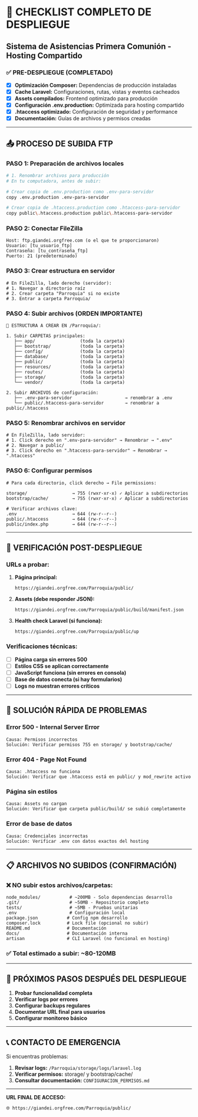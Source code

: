 # 🚀 CHECKLIST COMPLETO DE DESPLIEGUE
## Sistema de Asistencias Primera Comunión - Hosting Compartido

### ✅ PRE-DESPLIEGUE (COMPLETADO)
- [x] **Optimización Composer:** Dependencias de producción instaladas
- [x] **Cache Laravel:** Configuraciones, rutas, vistas y eventos cacheados
- [x] **Assets compilados:** Frontend optimizado para producción
- [x] **Configuración .env.production:** Optimizada para hosting compartido
- [x] **.htaccess optimizado:** Configuración de seguridad y performance
- [x] **Documentación:** Guías de archivos y permisos creadas

---

## 📤 PROCESO DE SUBIDA FTP

### PASO 1: Preparación de archivos locales
```bash
# 1. Renombrar archivos para producción
# En tu computadora, antes de subir:

# Crear copia de .env.production como .env-para-servidor
copy .env.production .env-para-servidor

# Crear copia de .htaccess.production como .htaccess-para-servidor  
copy public\.htaccess.production public\.htaccess-para-servidor
```

### PASO 2: Conectar FileZilla
```
Host: ftp.giandei.orgfree.com (o el que te proporcionaron)
Usuario: [tu_usuario_ftp]
Contraseña: [tu_contraseña_ftp]
Puerto: 21 (predeterminado)
```

### PASO 3: Crear estructura en servidor
```
# En FileZilla, lado derecho (servidor):
# 1. Navegar a directorio raíz
# 2. Crear carpeta "Parroquia" si no existe
# 3. Entrar a carpeta Parroquia/
```

### PASO 4: Subir archivos (ORDEN IMPORTANTE)
```
📁 ESTRUCTURA A CREAR EN /Parroquia/:

1. Subir CARPETAS principales:
   ├── app/                 (toda la carpeta)
   ├── bootstrap/           (toda la carpeta) 
   ├── config/              (toda la carpeta)
   ├── database/            (toda la carpeta)
   ├── public/              (toda la carpeta)
   ├── resources/           (toda la carpeta)
   ├── routes/              (toda la carpeta)
   ├── storage/             (toda la carpeta)
   └── vendor/              (toda la carpeta)

2. Subir ARCHIVOS de configuración:
   ├── .env-para-servidor                    → renombrar a .env
   └── public/.htaccess-para-servidor        → renombrar a public/.htaccess
```

### PASO 5: Renombrar archivos en servidor
```
# En FileZilla, lado servidor:
# 1. Click derecho en ".env-para-servidor" → Renombrar → ".env"
# 2. Navegar a public/
# 3. Click derecho en ".htaccess-para-servidor" → Renombrar → ".htaccess"
```

### PASO 6: Configurar permisos
```
# Para cada directorio, click derecho → File permissions:

storage/                 → 755 (rwxr-xr-x) ✓ Aplicar a subdirectorios
bootstrap/cache/         → 755 (rwxr-xr-x) ✓ Aplicar a subdirectorios

# Verificar archivos clave:
.env                     → 644 (rw-r--r--)
public/.htaccess         → 644 (rw-r--r--)
public/index.php         → 644 (rw-r--r--)
```

---

## 🧪 VERIFICACIÓN POST-DESPLIEGUE

### URLs a probar:
1. **Página principal:**
   ```
   https://giandei.orgfree.com/Parroquia/public/
   ```

2. **Assets (debe responder JSON):**
   ```
   https://giandei.orgfree.com/Parroquia/public/build/manifest.json
   ```

3. **Health check Laravel (si funciona):**
   ```
   https://giandei.orgfree.com/Parroquia/public/up
   ```

### Verificaciones técnicas:
- [ ] **Página carga sin errores 500**
- [ ] **Estilos CSS se aplican correctamente**
- [ ] **JavaScript funciona (sin errores en consola)**
- [ ] **Base de datos conecta (si hay formularios)**
- [ ] **Logs no muestran errores críticos**

---

## 🚨 SOLUCIÓN RÁPIDA DE PROBLEMAS

### Error 500 - Internal Server Error
```
Causa: Permisos incorrectos
Solución: Verificar permisos 755 en storage/ y bootstrap/cache/
```

### Error 404 - Page Not Found  
```
Causa: .htaccess no funciona
Solución: Verificar que .htaccess está en public/ y mod_rewrite activo
```

### Página sin estilos
```
Causa: Assets no cargan
Solución: Verificar que carpeta public/build/ se subió completamente
```

### Error de base de datos
```
Causa: Credenciales incorrectas
Solución: Verificar .env con datos exactos del hosting
```

---

## 📋 ARCHIVOS NO SUBIDOS (CONFIRMACIÓN)

### ❌ NO subir estos archivos/carpetas:
```
node_modules/           # ~200MB - Solo dependencias desarrollo
.git/                   # ~50MB - Repositorio completo
tests/                  # ~5MB - Pruebas unitarias
.env                    # Configuración local
package.json           # Config npm desarrollo
composer.lock          # Lock file (opcional no subir)
README.md              # Documentación
docs/                  # Documentación interna
artisan                # CLI Laravel (no funcional en hosting)
```

### ✅ Total estimado a subir: ~80-120MB

---

## 🎯 PRÓXIMOS PASOS DESPUÉS DEL DESPLIEGUE

1. **Probar funcionalidad completa**
2. **Verificar logs por errores**
3. **Configurar backups regulares**
4. **Documentar URL final para usuarios**
5. **Configurar monitoreo básico**

---

## 📞 CONTACTO DE EMERGENCIA

Si encuentras problemas:
1. **Revisar logs:** `/Parroquia/storage/logs/laravel.log`
2. **Verificar permisos:** storage/ y bootstrap/cache/
3. **Consultar documentación:** `CONFIGURACION_PERMISOS.md`

---

**URL FINAL DE ACCESO:**
```
🌐 https://giandei.orgfree.com/Parroquia/public/
```